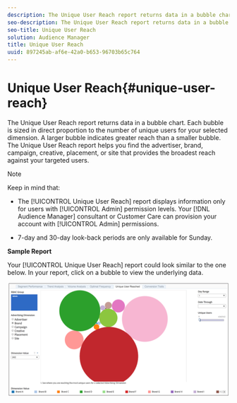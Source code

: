 ```yaml
---
description: The Unique User Reach report returns data in a bubble chart. Each bubble is sized in direct proportion to the number of unique users for your selected dimension. A larger bubble indicates greater reach than a smaller bubble. The Unique User Reach report helps you find the advertiser, brand, campaign, creative, placement, or site that provides the broadest reach against your targeted users.
seo-description: The Unique User Reach report returns data in a bubble chart. Each bubble is sized in direct proportion to the number of unique users for your selected dimension. A larger bubble indicates greater reach than a smaller bubble. The Unique User Reach report helps you find the advertiser, brand, campaign, creative, placement, or site that provides the broadest reach against your targeted users.
seo-title: Unique User Reach
solution: Audience Manager
title: Unique User Reach
uuid: 897245ab-af6e-42a0-b653-96703b65c764
---
```


# Unique User Reach{#unique-user-reach}

The Unique User Reach report returns data in a bubble chart. Each bubble is sized in direct proportion to the number of unique users for your selected dimension. A larger bubble indicates greater reach than a smaller bubble. The Unique User Reach report helps you find the advertiser, brand, campaign, creative, placement, or site that provides the broadest reach against your targeted users.

>[!NOTE]
>
>Keep in mind that: 
>
>* The [!UICONTROL Unique User Reach] report displays information only for users with [!UICONTROL Admin] permission levels. Your [!DNL Audience Manager] consultant or Customer Care can provision your account with [!UICONTROL Admin] permissions. 
>
>* 7-day and 30-day look-back periods are only available for Sunday. 
>

**Sample Report**

Your [!UICONTROL Unique User Reach] report could look similar to the one below. In your report, click on a bubble to view the underlying data.

![](assets/unique-user-reach.png)

